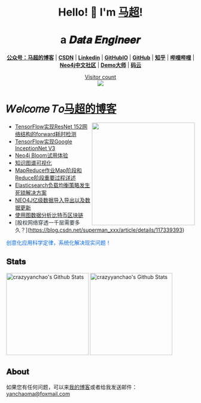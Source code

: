 
<h1 align="center"> Hello! 👋  I'm <a href="https://github.com/crazyyanchao">马超</a>!</h1>
<h1 align="center">a 𝑫𝒂𝒕𝒂 𝑬𝒏𝒈𝒊𝒏𝒆𝒆𝒓  </h1>

<p align="center">
  <strong><a href="https://raw.githubusercontent.com/crazyyanchao/blog/master/images/wechat.gif">公众号：马超的博客</a></strong> |
  <strong><a href="https://yc-ma.blog.csdn.net">CSDN</a></strong> |
  <strong><a href="https://www.linkedin.com/in/yanchao-ma-0624b3b7/">Linkedin</a></strong> |
  <strong><a href="https://crazyyanchao.github.io/blog">GitHubIO</a></strong>  |
  <strong><a href="https://github.com/crazyyanchao">GitHub</a></strong>  |
  <strong><a href="https://www.zhihu.com/people/YanchaoMa">知乎</a></strong>  |
  <strong><a href="https://space.bilibili.com/44763375">哔哩哔哩</a></strong>  |
  <strong><a href="http://neo4j.com.cn/user/crazyyanchao">Neo4j中文社区</a></strong>  |
  <strong><a href="http://www.demodashi.com/demo/13181.html">Demo大师</a></strong>  |
  <strong><a href="https://gitee.com/yc-ma">码云</a></strong>
</p>

<a href="https://raw.githubusercontent.com/crazyyanchao/blog/master/images/wechat.gif"><p align="center"> Visitor count<br> <img src="https://profile-counter.glitch.me/crazyyanchao/count.svg" /></a>

# 𝑊𝑒𝑙𝑐𝑜𝑚𝑒 𝑇𝑜[马超的博客](https://raw.githubusercontent.com/crazyyanchao/blog/master/images/wechat.gif)
<a href="https://alili.tech"><img src="https://media.giphy.com/media/SWoSkN6DxTszqIKEqv/giphy.gif" align="right" height="275" /></a>
- <font color=#24292F>[TensorFlow实现ResNet 152网络结构的forward耗时检测](https://yc-ma.blog.csdn.net/article/details/65452735)</font>
- <font color=#24292F>[TensorFlow实现Google InceptionNet V3](https://yc-ma.blog.csdn.net/article/details/65451916)</font>
- <font color=#24292F>[Neo4j Bloom试用体验](https://yc-ma.blog.csdn.net/article/details/81320171)</font>
- <font color=#24292F>[知识图谱可视化](https://yc-ma.blog.csdn.net/article/details/80328423)</font>
- <font color=#24292F>[MapReduce作业Map阶段和Reduce阶段重要过程详述](https://yc-ma.blog.csdn.net/article/details/51390804)</font>
- <font color=#24292F>[Elasticsearch负载均衡策略发生死锁解决方案](https://yc-ma.blog.csdn.net/article/details/91896841)</font>
- <font color=#24292F>[NEO4J亿级数据导入导出以及数据更新](https://yc-ma.blog.csdn.net/article/details/83589953)</font>
- <font color=#24292F>[使用图数据分析比特币区块链](https://yc-ma.blog.csdn.net/article/details/119703004)</font>
- <font color=#24292F>[股权网络穿透一千层需要多久？]</font>(https://blog.csdn.net/superman_xxx/article/details/117339393)</font>

<font color=#0969DA>创意化应用科学定律，系统化解决现实问题！</font>

## 𝐒𝐭𝐚𝐭𝐬
<p align="left">
<img alt="crazyyanchao's Github Stats" height='220' src="https://github-readme-stats.vercel.app/api?username=crazyyanchao&show_icons=true&include_all_commits=true">
<img alt="crazyyanchao's Github Stats" height='220' src="https://github-readme-stats.vercel.app/api/top-langs/?username=crazyyanchao">
</p>

## 𝐀𝐛𝐨𝐮𝐭
如果您有任何问题，可以来<font color=#0969da>[我的博客](https://raw.githubusercontent.com/crazyyanchao/blog/master/images/wechat.gif)</font>或者给我发送邮件：<font color=#0969da>[yanchaoma@foxmail.com](https://mail.qq.com/)</font>

